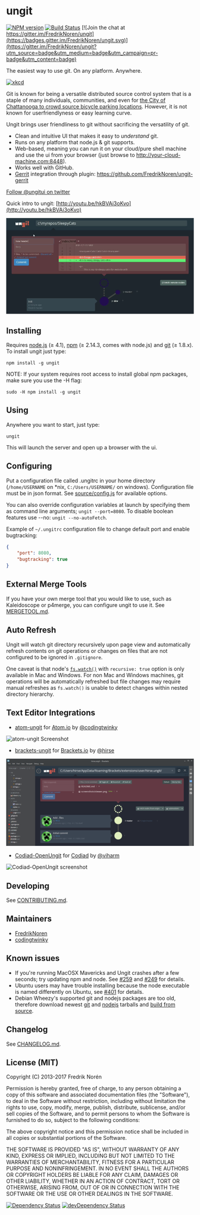 ungit
======
[![NPM version](https://badge.fury.io/js/ungit.svg)](http://badge.fury.io/js/ungit)
[![Build Status](https://travis-ci.org/FredrikNoren/ungit.svg)](https://travis-ci.org/FredrikNoren/ungit)
[![Join the chat at https://gitter.im/FredrikNoren/ungit](https://badges.gitter.im/FredrikNoren/ungit.svg)](https://gitter.im/FredrikNoren/ungit?utm_source=badge&utm_medium=badge&utm_campaign=pr-badge&utm_content=badge)

The easiest way to use git. On any platform. Anywhere.

[![xkcd](xkcd.png)](https://xkcd.com/1597/)

Git is known for being a versatile distributed source control system that is a staple of many individuals, communities, and even for [the City of Chattanooga to crowd source bicycle parking locations](https://github.com/cityofchattanooga/Bicycle-Parking).  However, it is not known for userfriendlyness or easy learning curve.

Ungit brings user friendliness to git without sacrificing the versatility of git.

 * Clean and intuitive UI that makes it easy to _understand_ git.
 * Runs on any platform that node.js & git supports.
 * Web-based, meaning you can run it on your cloud/pure shell machine and use the ui from your browser (just browse to http://your-cloud-machine.com:8448).
 * Works well with GitHub.
 * [Gerrit](https://code.google.com/p/gerrit/) integration through plugin: https://github.com/FredrikNoren/ungit-gerrit

[Follow @ungitui on twitter](https://twitter.com/ungitui)

Quick intro to ungit: [http://youtu.be/hkBVAi3oKvo](http://youtu.be/hkBVAi3oKvo)

[![Screenshot](screenshot.png)](http://youtu.be/hkBVAi3oKvo)

Installing
----------
Requires [node.js](http://nodejs.org) (≥ 4.1), [npm](https://www.npmjs.com/) (≥ 2.14.3, comes with node.js) and [git](http://git-scm.com/) (≥ 1.8.x). To install ungit just type:

	npm install -g ungit

NOTE: If your system requires root access to install global npm packages, make sure you use the -H flag:

	sudo -H npm install -g ungit

Using
-----
Anywhere you want to start, just type:

	ungit

This will launch the server and open up a browser with the ui.

Configuring
---------
Put a configuration file called .ungitrc in your home directory (`/home/USERNAME` on \*nix, `C:/Users/USERNAME/` on windows). Configuration file must be in json format. See [source/config.js](source/config.js) for available options.

You can also override configuration variables at launch by specifying them as command line arguments; `ungit --port=8080`. To disable boolean features use --no: `ungit --no-autoFetch`.

Example of `~/.ungitrc` configuration file to change default port and enable bugtracking:

```json
{
	"port": 8080,
	"bugtracking": true
}
```

External Merge Tools
--------------------
If you have your own merge tool that you would like to use, such as Kaleidoscope or p4merge, you can configure ungit to use it. See [MERGETOOL.md](MERGETOOL.md).

Auto Refresh
------------
Ungit will watch git directory recursively upon page view and automatically refresh contents on git operations or changes on files that are not configured to be ignored in `.gitignore`.  

One caveat is that node's [`fs.watch()`](https://nodejs.org/docs/latest/api/fs.html#fs_fs_watch_filename_options_listener) with `recursive: true` option is only available in Mac and Windows.  For non Mac and Windows machines, git operations will be automatically refreshed but file changes may require manual refreshes as `fs.watch()` is unable to detect changes within nested directory hierarchy.

Text Editor Integrations
-------------------

* [atom-ungit](https://github.com/codingtwinky/atom-ungit) for [Atom.io](https://atom.io/) by [@codingtwinky](https://github.com/codingtwinky)

![atom-ungit Screenshot](https://raw.githubusercontent.com/codingtwinky/atom-ungit/master/screenshot.png)

* [brackets-ungit](https://github.com/Hirse/brackets-ungit) for [Brackets.io](http://brackets.io/) by [@hirse](https://github.com/Hirse)

![atom-brackets Screenshot](https://raw.githubusercontent.com/Hirse/brackets-ungit/master/screenshots/viewer.png)

* [Codiad-OpenUngit](https://github.com/viharm/Codiad-OpenUngit) for [Codiad](http://codiad.com/) by [@viharm](https://github.com/viharm)

![Codiad-OpenUngit screenshot](https://cloud.githubusercontent.com/assets/2663937/21566609/6d107410-ce9c-11e6-91e1-2d8a1607b718.png)


Developing
----------

See [CONTRIBUTING.md](CONTRIBUTING.md).

Maintainers
-----------
* [FredrikNoren](https://github.com/FredrikNoren)
* [codingtwinky](https://github.com/codingtwinky)

Known issues
------------

* If you're running MacOSX Mavericks and Ungit crashes after a few seconds; try updating npm and node. See [#259](https://github.com/FredrikNoren/ungit/issues/259) and [#249](https://github.com/FredrikNoren/ungit/issues/249) for details.
* Ubuntu users may have trouble installing because the node executable is named differently on Ubuntu, see [#401](https://github.com/FredrikNoren/ungit/issues/401) for details.
* Debian Wheezy's supported git and nodejs packages are too old, therefore download newest [git](https://github.com/git/git/releases) and [nodejs](https://nodejs.org/download/) tarballs and [build from source](http://www.control-escape.com/linux/lx-swinstall-tar.html).

Changelog
---------
See [CHANGELOG.md](CHANGELOG.md).

License (MIT)
-------------

Copyright (C) 2013-2017 Fredrik Norén

Permission is hereby granted, free of charge, to any person obtaining a copy of this software and associated documentation files (the "Software"), to deal in the Software without restriction, including without limitation the rights to use, copy, modify, merge, publish, distribute, sublicense, and/or sell copies of the Software, and to permit persons to whom the Software is furnished to do so, subject to the following conditions:

The above copyright notice and this permission notice shall be included in all copies or substantial portions of the Software.

THE SOFTWARE IS PROVIDED "AS IS", WITHOUT WARRANTY OF ANY KIND, EXPRESS OR IMPLIED, INCLUDING BUT NOT LIMITED TO THE WARRANTIES OF MERCHANTABILITY, FITNESS FOR A PARTICULAR PURPOSE AND NONINFRINGEMENT. IN NO EVENT SHALL THE AUTHORS OR COPYRIGHT HOLDERS BE LIABLE FOR ANY CLAIM, DAMAGES OR OTHER LIABILITY, WHETHER IN AN ACTION OF CONTRACT, TORT OR OTHERWISE, ARISING FROM, OUT OF OR IN CONNECTION WITH THE SOFTWARE OR THE USE OR OTHER DEALINGS IN THE SOFTWARE.

[![Dependency Status](https://david-dm.org/FredrikNoren/ungit.svg)](https://david-dm.org/FredrikNoren/ungit)
[![devDependency Status](https://david-dm.org/FredrikNoren/ungit/dev-status.svg)](https://david-dm.org/FredrikNoren/ungit#info=devDependencies)
